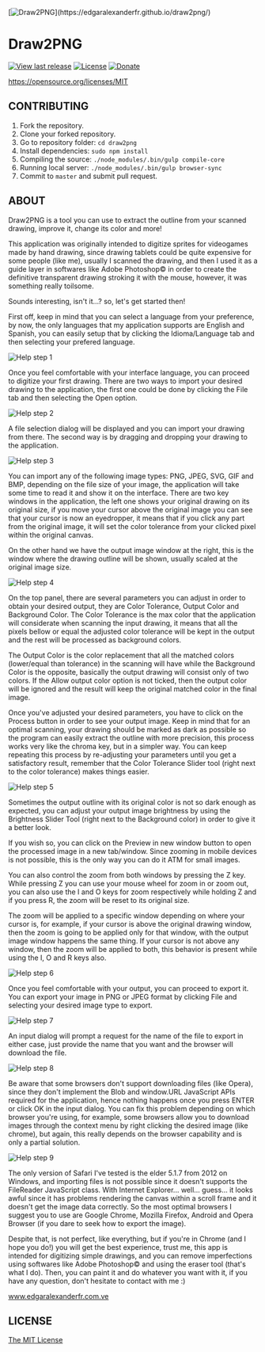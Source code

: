 [![Draw2PNG](https://edgaralexanderfr.github.io/draw2png/res/img/rounded-logo.png?)](https://edgaralexanderfr.github.io/draw2png/)

# Draw2PNG

[![View last release](https://img.shields.io/badge/version-v1.3.0-informational.svg)](https://github.com/edgaralexanderfr/draw2png/releases/latest)
[![License](https://img.shields.io/badge/license-mit-green.svg)](https://opensource.org/licenses/MIT)
[![Donate](https://img.shields.io/badge/donate-ff69b4.svg)](http://www.edgaralexanderfr.com.ve/donate)

https://opensource.org/licenses/MIT

## CONTRIBUTING

1. Fork the repository.
2. Clone your forked repository.
3. Go to repository folder: `cd draw2png`
4. Install dependencies: `sudo npm install`
5. Compiling the source: `./node_modules/.bin/gulp compile-core`
6. Running local server: `./node_modules/.bin/gulp browser-sync`
7. Commit to `master` and submit pull request.

## ABOUT

Draw2PNG is a tool you can use to extract the outline from your scanned drawing, improve it, change its color and more!

This application was originally intended to digitize sprites for videogames made by hand drawing, since drawing tablets could be quite expensive for some people (like me), usually I scanned the drawing, and then I used it as a guide layer in softwares like Adobe Photoshop© in order to create the definitive transparent drawing stroking it with the mouse, however, it was something really toilsome.

Sounds interesting, isn't it...? so, let's get started then!

First off, keep in mind that you can select a language from your preference, by now, the only languages that my application supports are English and Spanish, you can easily setup that by clicking the Idioma/Language tab and then selecting your prefered language.

![Help step 1](https://edgaralexanderfr.github.io/draw2png/res/img/help-step-1.jpg?)

Once you feel comfortable with your interface language, you can proceed to digitize your first drawing. There are two ways to import your desired drawing to the application, the first one could be done by clicking the File tab and then selecting the Open option.

![Help step 2](https://edgaralexanderfr.github.io/draw2png/res/img/help-step-2.jpg?)

A file selection dialog will be displayed and you can import your drawing from there. The second way is by dragging and dropping your drawing to the application.

![Help step 3](https://edgaralexanderfr.github.io/draw2png/res/img/help-step-3.jpg?)

You can import any of the following image types: PNG, JPEG, SVG, GIF and BMP, depending on the file size of your image, the application will take some time to read it and show it on the interface. There are two key windows in the application, the left one shows your original drawing on its original size, if you move your cursor above the original image you can see that your cursor is now an eyedropper, it means that if you click any part from the original image, it will set the color tolerance from your clicked pixel within the original canvas.

On the other hand we have the output image window at the right, this is the window where the drawing outline will be shown, usually scaled at the original image size.

![Help step 4](https://edgaralexanderfr.github.io/draw2png/res/img/help-step-4.jpg?)

On the top panel, there are several parameters you can adjust in order to obtain your desired output, they are Color Tolerance, Output Color and Background Color. The Color Tolerance is the max color that the application will considerate when scanning the input drawing, it means that all the pixels bellow or equal the adjusted color tolerance will be kept in the output and the rest will be processed as background colors.

The Output Color is the color replacement that all the matched colors (lower/equal than tolerance) in the scanning will have while the Background Color is the opposite, basically the output drawing will consist only of two colors. If the Allow output color option is not ticked, then the output color will be ignored and the result will keep the original matched color in the final image.

Once you've adjusted your desired parameters, you have to click on the Process button in order to see your output image. Keep in mind that for an optimal scanning, your drawing should be marked as dark as possible so the program can easily extract the outline with more precision, this process works very like the chroma key, but in a simpler way. You can keep repeating this process by re-adjusting your parameters until you get a satisfactory result, remember that the Color Tolerance Slider tool (right next to the color tolerance) makes things easier.

![Help step 5](https://edgaralexanderfr.github.io/draw2png/res/img/help-step-5.jpg?)

Sometimes the output outline with its original color is not so dark enough as expected, you can adjust your output image brightness by using the Brightness Slider Tool (right next to the Background color) in order to give it a better look.

If you wish so, you can click on the Preview in new window button to open the processed image in a new tab/window. Since zooming in mobile devices is not possible, this is the only way you can do it ATM for small images.

You can also control the zoom from both windows by pressing the Z key. While pressing Z you can use your mouse wheel for zoom in or zoom out, you can also use the I and O keys for zoom respectively while holding Z and if you press R, the zoom will be reset to its original size.

The zoom will be applied to a specific window depending on where your cursor is, for example, if your cursor is above the original drawing window, then the zoom is going to be applied only for that window, with the output image window happens the same thing. If your cursor is not above any window, then the zoom will be applied to both, this behavior is present while using the I, O and R keys also.

![Help step 6](https://edgaralexanderfr.github.io/draw2png/res/img/help-step-6.jpg?)

Once you feel comfortable with your output, you can proceed to export it. You can export your image in PNG or JPEG format by clicking File and selecting your desired image type to export.

![Help step 7](https://edgaralexanderfr.github.io/draw2png/res/img/help-step-7.jpg?)

An input dialog will prompt a request for the name of the file to export in either case, just provide the name that you want and the browser will download the file.

![Help step 8](https://edgaralexanderfr.github.io/draw2png/res/img/help-step-8.jpg?)

Be aware that some browsers don't support downloading files (like Opera), since they don't implement the Blob and window.URL JavaScript APIs required for the application, hence nothing happens once you press ENTER or click OK in the input dialog. You can fix this problem depending on which browser you're using, for example, some browsers allow you to download images through the context menu by right clicking the desired image (like chrome), but again, this really depends on the browser capability and is only a partial solution.

![Help step 9](https://edgaralexanderfr.github.io/draw2png/res/img/help-step-9.jpg?)

The only version of Safari I've tested is the elder 5.1.7 from 2012 on Windows, and importing files is not possible since it doesn't supports the FileReader JavaScript class. With Internet Explorer... well... guess... it looks awful since it has problems rendering the canvas within a scroll frame and it doesn't get the image data correctly. So the most optimal browsers I suggest you to use are Google Chrome, Mozilla Firefox, Android and Opera Browser (if you dare to seek how to export the image).

Despite that, is not perfect, like everything, but if you're in Chrome (and I hope you do!) you will get the best experience, trust me, this app is intended for digitizing simple drawings, and you can remove imperfections using softwares like Adobe Photoshop© and using the eraser tool (that's what I do). Then, you can paint it and do whatever you want with it, if you have any question, don't hesitate to contact with me :)

www.edgaralexanderfr.com.ve

## LICENSE

[The MIT License](https://opensource.org/licenses/MIT)

